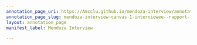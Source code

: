 ```yaml
---
annotation_page_uri: https://Amcclu.github.io/mendoza-interview/annotations/mendoza-interview-canvas-1-interviewee--rapport--joking---consideration.json
annotation_page_slug: mendoza-interview-canvas-1-interviewee--rapport--joking---consideration
layout: annotation_page
manifest_label: Mendoza Interview

---
```

